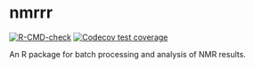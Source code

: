 # nmrrr

<!-- badges: start -->
  [![R-CMD-check](https://github.com/bpbond/nmrrr/workflows/R-CMD-check/badge.svg)](https://github.com/bpbond/nmrrr/actions)
[![Codecov test coverage](https://codecov.io/gh/bpbond/nmrrr/branch/master/graph/badge.svg)](https://app.codecov.io/gh/bpbond/nmrrr?branch=master)
<!-- badges: end -->
  
An R package for batch processing and analysis of NMR results.
